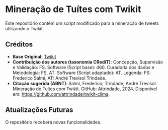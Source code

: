 # Mineração de Tuítes com Twikit

Este repositório contém um script modificado para a mineração de tweets utilizando o Twikit.

## Créditos

- **Base Original:** [Twikit](https://github.com/d60/twikit)
- **Contribuição dos autores (taxonomia CRediT)**: Concepção, Supervisão e Validação: FS. Software (Script base): d60. Curadoria dos dados e Metodologia: FS, AT. Software (Script adaptado): AT. Legenda: FS: Frederico Salmi, AT: André Trevisol Trindade.  
- **Citação sugerida (ABNT)**: Salmi, Frederico; Trindade, André Trevisol. Mineração de Tuítes com Twikit. GitHub: Attrindade, 2024. Disponível em: https://github.com/attrindade/twikit-clima.

## Atualizações Futuras

O repositório receberá novas funcionalidades.
